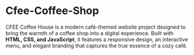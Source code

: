 # Cfee-Coffee-Shop
CFEE Coffee House is a modern café-themed website project designed to bring the warmth of a coffee shop into a digital experience. Built with **HTML, CSS, and JavaScript**, it features a responsive design, an interactive menu, and elegant branding that captures the true essence of a cozy café.  
